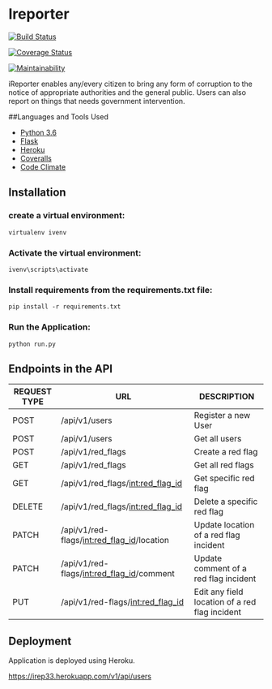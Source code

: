 # Ireporter
[![Build Status](https://travis-ci.org/66hakeem/ireporter-db.svg?branch=feedback)](https://travis-ci.org/66hakeem/ireporter-db)

[![Coverage Status](https://coveralls.io/repos/github/66hakeem/ireporter-db/badge.svg?branch=feedback)](https://coveralls.io/github/66hakeem/ireporter-db?branch=feedback)

[![Maintainability](https://api.codeclimate.com/v1/badges/141bf54cfb266f2f5620/maintainability)](https://codeclimate.com/github/66hakeem/ireporter/maintainability)

iReporter enables any/every citizen to bring any form of corruption to the notice of appropriate authorities and the general public. Users can also report on things that needs government intervention.

##Languages and Tools Used
* [Python 3.6](https://www.python.org)
* [Flask](http://flask.pocoo.org/)
* [Heroku](https://www.heroku.com/)
* [Coveralls](https://coveralls.io/)
* [Code Climate](https://codeclimate.com/)

## Installation

### create a virtual environment:

```
virtualenv ivenv
```

### Activate the virtual environment:

```
ivenv\scripts\activate
```

### Install requirements from the requirements.txt file:

```
pip install -r requirements.txt
```

### Run the Application:

```
python run.py
```


## Endpoints in the API

|REQUEST TYPE| URL | DESCRIPTION |
|------------|-----|-------------|
|POST| /api/v1/users |Register a new User
|POST| /api/v1/users |Get all users
|POST| /api/v1/red_flags |Create a red flag|
|GET| /api/v1/red_flags |Get all red flags|
|GET| /api/v1/red_flags/<int:red_flag_id> |Get specific red flag|
|DELETE| /api/v1/red_flags/<int:red_flag_id>|Delete a specific red flag|
|PATCH| /api/v1/red-flags/<int:red_flag_id>/location |Update location of a red flag incident|
|PATCH| /api/v1/red-flags/<int:red_flag_id>/comment |Update comment of a red flag incident|
|PUT| /api/v1/red-flags/<int:red_flag_id> |Edit any field location of a red flag incident|



## Deployment

Application is deployed using Heroku.

https://irep33.herokuapp.com/v1/api/users
